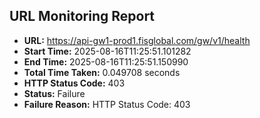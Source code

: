 ## URL Monitoring Report

- **URL:** https://api-gw1-prod1.fisglobal.com/gw/v1/health
- **Start Time:** 2025-08-16T11:25:51.101282
- **End Time:** 2025-08-16T11:25:51.150990
- **Total Time Taken:** 0.049708 seconds
- **HTTP Status Code:** 403
- **Status:** Failure
- **Failure Reason:** HTTP Status Code: 403
